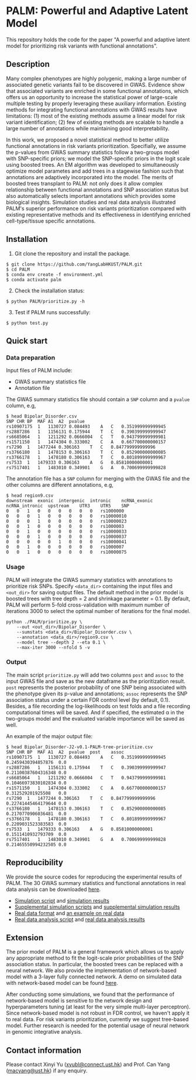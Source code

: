 # PALM: Powerful and Adaptive Latent Model
This repository holds the code for the paper "A powerful and adaptive latent model for prioritizing risk variants with functional annotations".

## Description
Many complex phenotypes are highly polygenic, making a large number of associated genetic variants fail to be discovered in GWAS. Evidence show that associated variants are enriched in some functional annotations, which offers us an opportunity to increase the statistical power of large-scale multiple testing by properly leveraging these auxiliary information. Existing methods for integrating functional annotations with GWAS results have limitations: (1) most of the existing methods assume a linear model for risk variant identification; (2) few of existing methods are scalable to handle a large number of annotations while maintaining good interpretability.

In this work, we proposed a novel statistical method to better utilize functional annotations in risk variants prioritization. Specifially, we assume the p-values from GWAS summary statistics follow a two-groups model with SNP-specific priors; we model the SNP-specific priors in the logit scale using boosted trees. An EM algorithm was developed to simultaneously optimize model parametes and add trees in a stagewise fashion such that annotations are adaptively incorporated into the model. The merits of boosted trees transplant to PALM: not only does it allow complex relationship between functional annotations and SNP association status but also automatically selects important annotations which provides some biological insights. Simulation studies and real data analysis illustrated PALM's superior performance on risk variants prioritization compared with existing representative methods and its effectiveness in identifying enriched cell-type/tissue specific annotations.

## Installation

1. Git clone the repository and install the package.

``` shell
$ git clone https://github.com/YangLabHKUST/PALM.git
$ cd PALM
$ conda env create -f environment.yml
$ conda activate palm
```

2. Check the installation status:
    
``` shell
$ python PALM/prioritize.py -h
```

3. Test if PALM runs successfully:

``` shell
$ python test.py
```
    
## Quick start

### Data preparation

Input files of PALM include:

- GWAS summary statistics file
- Annotation file

The GWAS summary statistics file should contain a `SNP` column and a `pvalue` column, e.g,

``` shell
$ head Bipolar_Disorder.csv
SNP	CHR	BP	MAF	A1	A2	pvalue
rs10907175	1	1130727	0.084493	A	C	0.351999999999945
rs2887286	1	1156131	0.175944	T	C	0.390399999999947
rs6685064	1	1211292	0.0666004	C	T	0.943799999999981
rs1571150	1	1474304	0.333002	C	A	0.667700000000157
rs7290	1	1477244	0.306163	T	C	0.847799999999996
rs3766180	1	1478153	0.306163	T	C	0.852900000000085
rs3766178	1	1478180	0.306163	T	C	0.801899999999967
rs7533	1	1479333	0.306163	A	G	0.85810000000001
rs7517401	1	1483010	0.349901	G	A	0.700699999999828
```

The annotation file has a `SNP` column for merging with the GWAS file and the other columns are different annotations, e.g,

``` shell
$ head region9.csv
downstream	exonic	intergenic	intronic	ncRNA_exonic	ncRNA_intronic	upstream	UTR3	UTR5	SNP
0	0	1	0	0	0	0	0	0	rs1000000
0	0	0	1	0	0	0	0	0	rs10000010
0	0	0	1	0	0	0	0	0	rs10000023
0	0	1	0	0	0	0	0	0	rs1000003
0	0	1	0	0	0	0	0	0	rs10000033
0	0	0	1	0	0	0	0	0	rs10000037
0	0	0	0	0	1	0	0	0	rs10000041
0	0	1	0	0	0	0	0	0	rs1000007
0	0	1	0	0	0	0	0	0	rs10000075
```

### Usage
PALM will integrate the GWAS summary statistics with annotations to prioritize risk SNPs. Specify `<data_dir>` containing the input files and `<out_dir>` for saving output files. The default method in the prior model is boosted trees with tree depth = 2 and shrinkage parameter = 0.1. By default, PALM will perform 5-fold cross-validation with maximum number of iterations 3000 to select the optimal number of iterations for the final model.

``` shell
python ./PALM/prioritize.py \
    --out <out_dir>/Bipolar_Disorder \
    --sumstats <data_dir>/Bipolar_Disorder.csv \
    --annotation <data_dir>/region9.csv \
    --model tree --depth 2 --eta 0.1 \
    --max-iter 3000 --nfold 5 -v
```

### Output
The main script `prioritize.py` will add two columns `post` and `assoc` to the input GWAS file and save as the new dataframe as the prioritization result. `post` represents the posterior probability of one SNP being associated with the phenotype given its p-value and annotations; `assoc` represents the SNP association status under a certain FDR control level (by default, 0.1). Besides, a file recording the log-likelihoods on test folds and a file recording computational times will be saved. And if specified, the estimated &alpha; in the two-groups model and the evaluated variable importance will be saved as well.

An example of the major output file:

``` shell
$ head Bipolar_Disorder-J2-v0.1-PALM-tree-prioritize.csv
SNP	CHR	BP	MAF	A1	A2	pvalue	post	assoc
rs10907175	1	1130727	0.084493	A	C	0.351999999999945	0.2459430394857876	0.0
rs2887286	1	1156131	0.175944	T	C	0.390399999999947	0.21100387604316348	0.0
rs6685064	1	1211292	0.0666004	C	T	0.943799999999981	0.10466973830102834	0.0
rs1571150	1	1474304	0.333002	C	A	0.667700000000157	0.312529201925508	0.0
rs7290	1	1477244	0.306163	T	C	0.847799999999996	0.22741445464179644	0.0
rs3766180	1	1478153	0.306163	T	C	0.852900000000085	0.2170770906036481	0.0
rs3766178	1	1478180	0.306163	T	C	0.801899999999967	0.2209031523383583	0.0
rs7533	1	1479333	0.306163	A	G	0.85810000000001	0.1511410932793709	0.0
rs7517401	1	1483010	0.349901	G	A	0.700699999999828	0.21465550994232505	0.0
```

## Reproducibility
We provide the source codes for reproducing the experimental results of PALM. The 30 GWAS summary statistics and functional annotations in real data analysis can be downloaded [here](https://drive.google.com/file/d/15btr71PD1lI6oqrOtf_T-i8aZM0YCRaP/view?usp=sharing).
+ [Simulation script](https://github.com/YangLabHKUST/PALM/blob/main/scripts/comparison_palm.py) and [simulation results](https://github.com/YangLabHKUST/PALM/blob/main/demos/simu_results.ipynb)
+ [Supplemental simulation scripts](https://github.com/YangLabHKUST/PALM/blob/main/scripts/) and [supplemental simulation results](https://github.com/YangLabHKUST/PALM/blob/main/demos/suppl_results.ipynb)
+ [Real data format](https://github.com/YangLabHKUST/PALM/blob/main/demos/real_data.ipynb) and [an example on real data](https://github.com/YangLabHKUST/PALM/blob/main/demos/real_example.ipynb)
+ [Real data analysis script](https://github.com/YangLabHKUST/PALM/blob/main/scripts/real_palm.py) and [real data analysis results](https://github.com/YangLabHKUST/PALM/blob/main/demos/real_results.ipynb)

## Extension
The prior model of PALM is a general framework which allows us to apply any appropriate method to fit the logit-scale prior probabilities of the SNP association status. In particular, the boosted trees can be replaced with a neural network. We also provide the implementation of network-based model with a 3-layer fully connected network. A demo on simulated data with network-based model can be found [here](https://github.com/YangLabHKUST/PALM/blob/main/demos/demo_nn.ipynb). 

After conducting some simulations, we found that the performance of network-based model is sensitive to the network design and hyperparameters tuning (at least for the very simple multi-layer perceptron). Since network-based model is not robust in FDR control, we haven't apply it to real data. For risk variants prioritization, currently we suggest tree-based model. Further research is needed for the potential usage of neural network in genomic integrative analysis.

## Contact information
Please contact Xinyi Yu (xyubl@connect.ust.hk) and Prof. Can Yang (macyang@ust.hk) if any enquiry.
